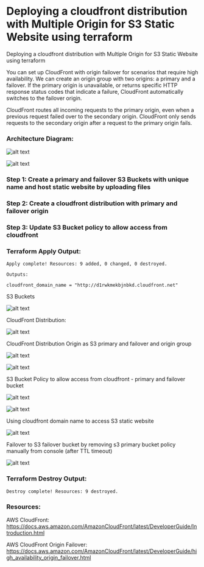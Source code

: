 # Deploying a cloudfront distribution with Multiple Origin for S3 Static Website using terraform
Deploying a cloudfront distribution with Multiple Origin for S3 Static Website using terraform

You can set up CloudFront with origin failover for scenarios that require high availability. We can create an origin group with two origins: a primary and a failover. If the primary origin is unavailable, or returns specific HTTP response status codes that indicate a failure, CloudFront automatically switches to the failover origin.

CloudFront routes all incoming requests to the primary origin, even when a previous request failed over to the secondary origin. CloudFront only sends requests to the secondary origin after a request to the primary origin fails.

### Architecture Diagram:

![alt text](/images/diagram.png)

![alt text](/images/diagram2.png)

### Step 1: Create a primary and failover S3 Buckets with unique name and host static website by uploading files

### Step 2: Create a cloudfront distribution with primary and failover origin

### Step 3: Update S3 Bucket policy to allow access from cloudfront 

### Terraform Apply Output:
```
Apply complete! Resources: 9 added, 0 changed, 0 destroyed.

Outputs:

cloudfront_domain_name = "http://d1rwkmekbjnbkd.cloudfront.net"
```

S3 Buckets

![alt text](/images/s3buckets.png)

CloudFront Distribution:

![alt text](/images/cfdist.png)

CloudFront Distribution Origin as S3 primary and failover and origin group

![alt text](/images/origin1.png)

![alt text](/images/origin2.png)

S3 Bucket Policy to allow access from cloudfront - primary and failover bucket

![alt text](/images/bucketpolicy1.png)

![alt text](/images/bucketpolicy2.png)

Using cloudfront domain name to access S3 static website

![alt text](/images/s3primarywebsite.png)

Failover to S3 failover bucket by removing s3 primary bucket policy manually from console (after TTL timeout)

![alt text](/images/s3failoverwebsite.png)

### Terraform Destroy Output:
```
Destroy complete! Resources: 9 destroyed.
```

### Resources:

AWS CloudFront: https://docs.aws.amazon.com/AmazonCloudFront/latest/DeveloperGuide/Introduction.html

AWS CloudFront Origin Failover: https://docs.aws.amazon.com/AmazonCloudFront/latest/DeveloperGuide/high_availability_origin_failover.html


